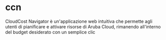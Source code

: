# ccn
CloudCost Navigator è un'applicazione web intuitiva che permette agli utenti di pianificare e attivare risorse di Aruba Cloud, rimanendo all'interno del budget desiderato con un semplice clic
